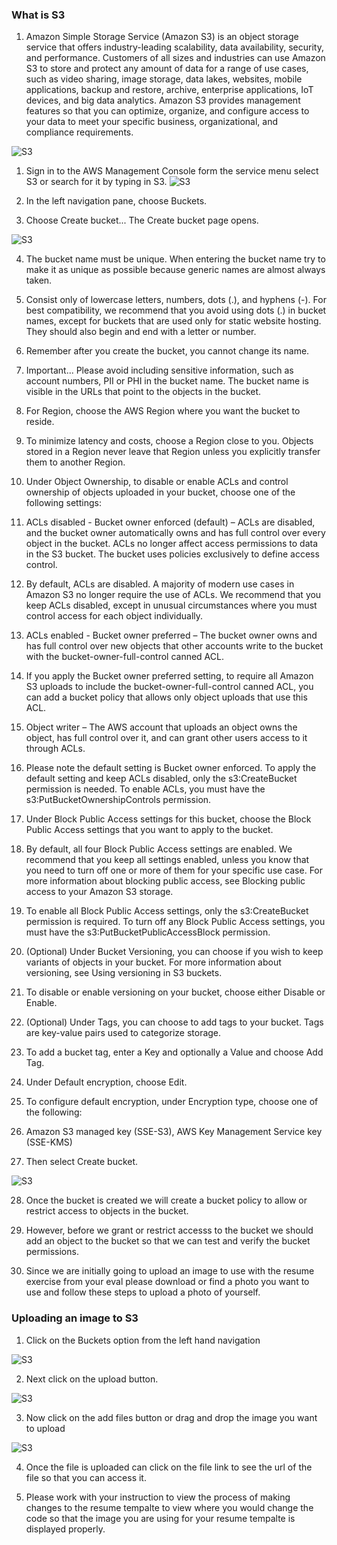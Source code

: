###  What is S3

1. Amazon Simple Storage Service (Amazon S3) is an object storage service that offers industry-leading scalability, data availability, security, and performance. Customers of all sizes and industries can use Amazon S3 to store and protect any amount of data for a range of use cases, such as video sharing, image storage, data lakes, websites, mobile applications, backup and restore, archive, enterprise applications, IoT devices, and big data analytics. Amazon S3 provides management features so that you can optimize, organize, and configure access to your data to meet your specific business, organizational, and compliance requirements.

![S3](3-s3-bucket.png)

1. Sign in to the AWS Management Console form the service menu select S3 or search for it by typing in S3.
![S3](1-s3-bucket.png)

2. In the left navigation pane, choose Buckets.

3. Choose Create bucket... The Create bucket page opens.

![S3](2-s3-bucket.png)

4. The bucket name must be unique. When entering the bucket name try to make it as unique as possible because generic names are almost always taken.

5. Consist only of lowercase letters, numbers, dots (.), and hyphens (-). For best compatibility, we recommend that you avoid using dots (.) in bucket names, except for buckets that are used only for static website hosting. They should also begin and end with a letter or number.

6. Remember after you create the bucket, you cannot change its name.

7. Important... Please avoid including sensitive information, such as account numbers, PII or PHI in the bucket name. The bucket name is visible in the URLs that point to the objects in the bucket.

8. For Region, choose the AWS Region where you want the bucket to reside.

9. To minimize latency and costs, choose a Region close to you. Objects stored in a Region never leave that Region unless you explicitly transfer them to another Region.

10. Under Object Ownership, to disable or enable ACLs and control ownership of objects uploaded in your bucket, choose one of the following settings:

11. ACLs disabled - Bucket owner enforced (default) – ACLs are disabled, and the bucket owner automatically owns and has full control over every object in the bucket. ACLs no longer affect access permissions to data in the S3 bucket. The bucket uses policies exclusively to define access control.

12. By default, ACLs are disabled. A majority of modern use cases in Amazon S3 no longer require the use of ACLs. We recommend that you keep ACLs disabled, except in unusual circumstances where you must control access for each object individually.

13. ACLs enabled - Bucket owner preferred – The bucket owner owns and has full control over new objects that other accounts write to the bucket with the bucket-owner-full-control canned ACL.

14. If you apply the Bucket owner preferred setting, to require all Amazon S3 uploads to include the bucket-owner-full-control canned ACL, you can add a bucket policy that allows only object uploads that use this ACL.

15. Object writer – The AWS account that uploads an object owns the object, has full control over it, and can grant other users access to it through ACLs.


16. Please note the default setting is Bucket owner enforced. To apply the default setting and keep ACLs disabled, only the s3:CreateBucket permission is needed. To enable ACLs, you must have the s3:PutBucketOwnershipControls permission.

17. Under Block Public Access settings for this bucket, choose the Block Public Access settings that you want to apply to the bucket.

18. By default, all four Block Public Access settings are enabled. We recommend that you keep all settings enabled, unless you know that you need to turn off one or more of them for your specific use case. For more information about blocking public access, see Blocking public access to your Amazon S3 storage.

19. To enable all Block Public Access settings, only the s3:CreateBucket permission is required. To turn off any Block Public Access settings, you must have the s3:PutBucketPublicAccessBlock permission.

20. (Optional) Under Bucket Versioning, you can choose if you wish to keep variants of objects in your bucket. For more information about versioning, see Using versioning in S3 buckets.

21. To disable or enable versioning on your bucket, choose either Disable or Enable.

22. (Optional) Under Tags, you can choose to add tags to your bucket. Tags are key-value pairs used to categorize storage.

23. To add a bucket tag, enter a Key and optionally a Value and choose Add Tag.

24. Under Default encryption, choose Edit.

25. To configure default encryption, under Encryption type, choose one of the following:

26. Amazon S3 managed key (SSE-S3), AWS Key Management Service key (SSE-KMS)

27. Then select Create bucket.

![S3](3-s3-bucket.png)

28. Once the bucket is created we will create a bucket policy to allow or restrict access to objects in the bucket.

29. However, before we grant or restrict accesss to the bucket we should add an object to the bucket so that we can test and verify the bucket permissions.

30. Since we are initially going to upload an image to use with the resume exercise from your eval please download or find a photo you want to use and follow these steps to upload a photo of yourself.

### Uploading an image to S3

1. Click on the Buckets option from the left hand navigation

![S3](1-s3-upload.png)

2. Next click on the upload button.

![S3](2-s3-upload.png)

3. Now click on the add files button or drag and drop the image you want to upload

![S3](3-s3-upload.png)

4. Once the file is uploaded can click on the file link to see the url of the file so that you can access it.

5. Please work with your instruction to view the process of making changes to the resume tempalte to view where you would change the code so that the image you are using for your resume tempalte is displayed properly. 
